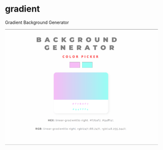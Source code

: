 # gradient
Gradient Background Generator

![alt text](https://github.com/rookie-cookie/gradient/blob/master/screenshot.png)
